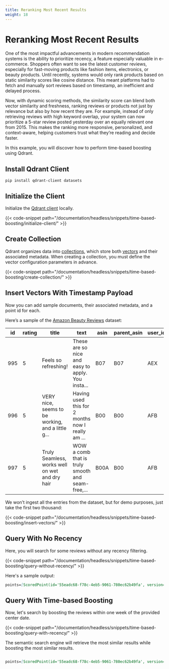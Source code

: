 ```yaml
---
title: Reranking Most Recent Results
weight: 18
---
```

# Reranking Most Recent Results
One of the most impactful advancements in modern recommendation systems is the ability to prioritize recency, a feature especially valuable in e-commerce. Shoppers often want to see the latest customer reviews, especially for fast-moving products like fashion items, electronics, or beauty products. Until recently, systems would only rank products based on static similarity scores like cosine distance. This meant platforms had to fetch and manually sort reviews based on timestamp, an inefficient and delayed process.

Now, with dynamic scoring methods, the similarity score can blend both vector similarity and freshness, ranking reviews or products not just by relevance but also by how recent they are. For example, instead of only retrieving reviews with high keyword overlap, your system can now prioritize a 5-star review posted yesterday over an equally relevant one from 2015. This makes the ranking more responsive, personalized, and context-aware, helping customers trust what they’re reading and decide faster.

In this example, you will discover how to perform time-based boosting using Qdrant. 

## Install Qdrant Client
```bsh
pip install qdrant-client datasets
```

## Initialize the Client
Initialize the [Qdrant client](/documentation/quickstart/) locally. 

{{< code-snippet path="/documentation/headless/snippets/time-based-boosting/initialize-client/" >}}

## Create Collection 
Qdrant organizes data into [collections](/documentation/concepts/collections/), which store both [vectors](/documentation/concepts/vectors/) and their associated metadata. When creating a collection, you must define the vector configuration parameters in advance.

{{< code-snippet path="/documentation/headless/snippets/time-based-boosting/create-collection/" >}}

## Insert Vectors With Timestamp Payload 
Now you can add sample documents, their associated metadata, and a point id for each.

Here’s a sample of the [Amazon Beauty Reviews](https://huggingface.co/datasets/jhan21/amazon-beauty-reviews-dataset) dataset:

| id | rating | title                                        | text                                                                 | asin       | parent_asin | user_id                           | timestamp               | helpful_vote | verified_purchase | ts                      |
|--------|--------|----------------------------------------------|----------------------------------------------------------------------|------------|-------------|------------------------------------|--------------------------|---------------|--------------------|--------------------------|
| 995    | 5      | Feels so refreshing!                        | These are so nice and easy to apply. You insta...                    | B07 | B07 | AEX      | 2019-09-15 01:25:31.475 | 0             | False              | 2019-09-15 01:25:31.475 |
| 996    | 5      | VERY nice, seems to be working, and a little g... | Having used this for 2 months now I really am ...            | B00| B00 | AFB       | 2017-07-28 18:58:51.369 | 0             | True               | 2017-07-28 18:58:51.369 |
| 997    | 5      | Truly Seamless, works well on wet and dry hair | WOW a comb that is truly smooth and seam-free,...              | B00A | B00 | AFB      | 2015-01-17 21:43:57.000 | 0             | True               | 2015-01-17 21:43:57.000 |

We won’t ingest all the entries from the dataset, but for demo purposes, just take the first two thousand:

{{< code-snippet path="/documentation/headless/snippets/time-based-boosting/insert-vectors/" >}}

## Query With No Recency 
Here, you will search for some reviews without any recency filtering. 

{{< code-snippet path="/documentation/headless/snippets/time-based-boosting/query-without-recency/" >}}

Here's a sample output: 

```markdown
points=[ScoredPoint(id='55eadc68-f78c-4eb5-9061-780ec62b49fa', version=335, score=0.5265173, payload={'rating': 5, 'title': 'Clean hair for hairdresser', 'text': 'Hair for hairdresser', 'asin': 'B07D487TV7', 'parent_asin': 'B07D487TV7', 'user_id': 'AFQIVYHWA34H6K3JDVAOYOXH534Q', 'timestamp': '2019-12-28 23:56:02.592', 'helpful_vote': 0, 'verified_purchase': True, 'ts': '2019-12-28T23:56:02.592000'},.... vector=None, shard_key=None, order_value=None), ScoredPoint(id='4a1c06cf-8dd8-4ed4-865b-4c3b7e07e39b', , 'asin': 'B07VGBBNTH', 'parent_asin': 'B07VGBBNTH', 'user_id': 'AG73BVBKUOH22USSFJA5ZWL7AKXA', 'timestamp': '2020-03-08 22:51:26.757', 'helpful_vote': 0, 'verified_purchase': False, 'ts': '2020-03-08T22:51:26.757000'}, vector=None, shard_key=None, order_value=None)]
```

## Query With Time-based Boosting 
Now, let's search by boosting the reviews within one week of the provided center date.

{{< code-snippet path="/documentation/headless/snippets/time-based-boosting/query-with-recency/" >}}

The semantic search engine will retrieve the most similar results while boosting the most similar results.

```markdown

points=[ScoredPoint(id='55eadc68-f78c-4eb5-9061-780ec62b49fa', version=335, score=0.5265173, payload={'rating': 5, 'title': 'Clean hair for hairdresser', 'text': 'Hair for hairdresser', 'asin': 'B07D487TV7', 'parent_asin': 'B07D487TV7', 'user_id': 'AFQIVYHWA34H6K3JDVAOYOXH534Q', 'timestamp': '2019-12-28 23:56:02.592', 'helpful_vote': 0, 'verified_purchase': True, 'ts': '2019-12-28T23:56:02.592000'},... , 'asin': 'B07VGBBNTH', 'parent_asin': 'B07VGBBNTH', 'user_id': 'AG73BVBKUOH22USSFJA5ZWL7AKXA', 'timestamp': '2020-03-08 22:51:26.757', 'helpful_vote': 0, 'verified_purchase': False, 'ts': '2020-03-08T22:51:26.757000'}, vector=None, shard_key=None, order_value=None)]
```
